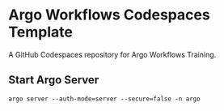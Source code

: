 # Argo Workflows Codespaces Template

A GitHub Codespaces repository for Argo Workflows Training.


## Start Argo Server

```
argo server --auth-mode=server --secure=false -n argo
```

